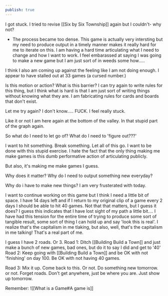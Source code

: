 ```yaml
---
publish: true
---
```

I got stuck. I tried to revise [[Six by Six Township]] again but I couldn't- why not?

- The process became too dense. This game is actually very intersting but my need to produce output in a timely manner makes it really hard for me to iterate on this. I am having a hard time articulating what I need to change and how I want to work. I feel embarassed at saying I was going to make a new game but I am just sort of in weeds some how.....

I think I also am coming up against the feeling like I am not doing enough. I appear to have stalled out at 33 games (a cursed number.)

Is this motion or action?
What is this barrier? I can try again to write rules for this thing, but I think what is hard is that I am just sort of writing things without knowing what they are. I am fabricating rules for cards and boards that don't exist.

Let me try again? I don't know..... FUCK. I feel really stuck.

Like it or not I am here again at the bottom of the valley. In that stupid part of the graph again.

So what do I need to let go of? 
What do I need to 'figure out???'

I want to hit something. Break something. Let all of this go. I want to be done with this stupid exercise. I hate the fact that the only thing making me make games is this dumb performative action of articulating publicly.

But also, it's making me make games I guess.

Why does it matter? Why do I need to output something new everyday?

Why do i have to make new things?
I am very frusterated with today.


I want to continue working on this game but I think I need a little bit of space. I have 14 days left and if I return to my original clip of a game every 2 days I should be able to hit 40 games. Not that that matters, but I guess it does? I guess this indicates that I have lost sight of my path a little bit.... I have had this tension for the entire time of trying to produce some sort of tangible result, some sort of thing I can hold up and say 'look this is real'. I realize that's the capitalism in me tlaking, but also, well, that's the capitalism in me talking! That's a real part of me.

I guess I have 2 roads. Or 3.
Road 1: Ditch [[Building Build a Town]] and just make a bunch of new games, bad ones, but do it to say I did and get to '40'
Road 2: Keep going with [[Building Build a Town]] and be OK with not 'finishing' on day 100. Be OK with not having 40 games.

Road 3: Mix it up. Come back to this. Or not. Do something new tomorrow. or not. Forget roads. Don't get anywhere, just be where you are. Just show up tomorrow. 

Remember:
![[What is a Game#A game is]]